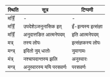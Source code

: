 | स्थिति | सूत्र | टिप्पणी |
| ----- | ------- | ------ |
| मत्रिँ॒ | - | - |
| मत्रिँ॒ | उपदेशेऽजनुनासिक इत् | इँ-इत्यस्य इत्संज्ञा |
| मत्रिँ॒ | अनुदात्तङित आत्मनेपदम् | इति आत्मनेपदम् |
| मत्र् | तस्य लोपः | इत्संज्ञकस्य लोपः |
| मन्त्र् | इदितो नुम् धातोः | नुमागामः |
| मंत्र् | नश्चापदान्तस्य झलि | अनुस्वारः |
| मन्त्र् | अनुस्वारस्य ययि परसवर्णः | परसवर्णः |
